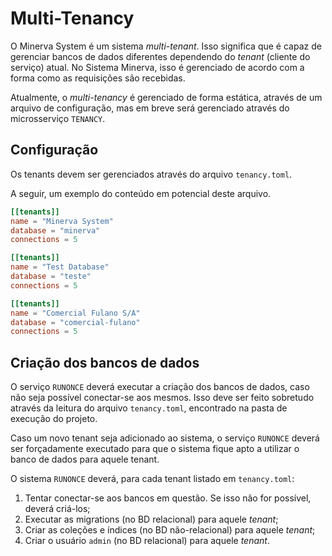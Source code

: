 # Multi-Tenancy

O Minerva System é um sistema *multi-tenant*. Isso significa que é
capaz de gerenciar bancos de dados diferentes dependendo do *tenant*
(cliente do serviço) atual. No Sistema Minerva, isso é gerenciado de
acordo com a forma como as requisições são recebidas.

Atualmente, o *multi-tenancy* é gerenciado de forma estática, através
de um arquivo de configuração, mas em breve será gerenciado através
do microsserviço `TENANCY`.

## Configuração

Os tenants devem ser gerenciados através do arquivo `tenancy.toml`.

A seguir, um exemplo do conteúdo em potencial deste arquivo.

```toml
[[tenants]]
name = "Minerva System"
database = "minerva"
connections = 5

[[tenants]]
name = "Test Database"
database = "teste"
connections = 5

[[tenants]]
name = "Comercial Fulano S/A"
database = "comercial-fulano"
connections = 5
```

## Criação dos bancos de dados

O serviço `RUNONCE` deverá executar a criação dos bancos de dados, caso
não seja possível conectar-se aos mesmos. Isso deve ser feito sobretudo
através da leitura do arquivo `tenancy.toml`, encontrado na pasta de
execução do projeto.

Caso um novo tenant seja adicionado ao sistema, o serviço `RUNONCE`
deverá ser forçadamente executado para que o sistema fique apto a
utilizar o banco de dados para aquele tenant.

O sistema `RUNONCE` deverá, para cada tenant listado em `tenancy.toml`:

1. Tentar conectar-se aos bancos em questão. Se isso não for possível,
   deverá criá-los;
2. Executar as migrations (no BD relacional) para aquele *tenant*;
3. Criar as coleções e índices (no BD não-relacional) para aquele *tenant*;
3. Criar o usuário `admin` (no BD relacional) para aquele *tenant*.

